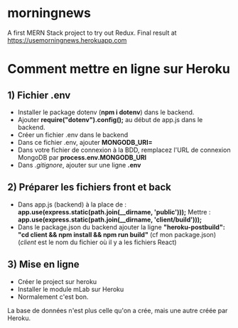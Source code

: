 # morningnews
A first MERN Stack project to try out Redux. Final result at https://usemorningnews.herokuapp.com

# Comment mettre en ligne sur Heroku
## 1) Fichier .env
* Installer le package dotenv (**npm i dotenv**) dans le backend.
* Ajouter **require("dotenv").config();** au début de app.js dans le backend.
* Créer un fichier .env dans le backend
* Dans ce fichier .env, ajouter **MONGODB_URI=<votreURLdeConnexionMongoDB>**
* Dans votre fichier de connexion à la BDD, remplacez l'URL de connexion MongoDB par **process.env.MONGODB_URI**
* Dans *.gitignore*, ajouter sur une ligne **.env**

## 2) Préparer les fichiers front et back
* Dans app.js (backend) à la place de : **app.use(express.static(path.join(__dirname, 'public')));**
Mettre : **app.use(express.static(path.join(__dirname, 'client/build')));**
* Dans le package.json du backend ajouter la ligne **"heroku-postbuild": "cd client && npm install && npm run build"** (cf mon package.json)
(*client* est le nom du fichier où il y a les fichiers React)

## 3) Mise en ligne
* Créer le project sur heroku
* Installer le module mLab sur Heroku
* Normalement c'est bon.

La base de données n'est plus celle qu'on a crée, mais une autre créée par Heroku.
